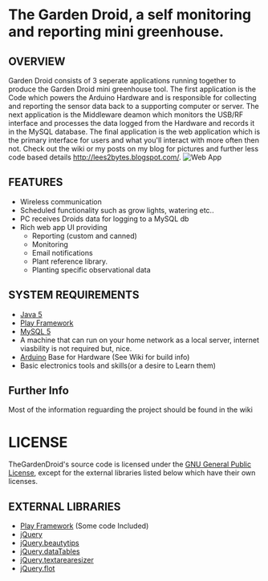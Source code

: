 # The Garden Droid, a self monitoring and reporting mini greenhouse.

## OVERVIEW
Garden Droid consists of 3 seperate applications running together to produce the Garden Droid mini greenhouse tool. The first application is the Code which powers the Arduino Hardware and is responsible for collecting and reporting the sensor data back to a supporting computer or server. The next application is the Middleware deamon which monitors the USB/RF interface and processes the data logged from the Hardware and records it in the MySQL database. The final application is the web application which is the primary interface for users and what you'll interact with more often then not. Check out the wiki or my posts on my blog for pictures and further less code based details <http://lees2bytes.blogspot.com/>.
![Web App](https://lh5.googleusercontent.com/_siA-HB1thIA/TVFyaaQCwXI/AAAAAAAAAMc/d8rC4VQHFZ4/GDHome.jpg)

## FEATURES

- Wireless communication
- Scheduled functionality such as grow lights, watering etc..
- PC receives Droids data for logging to a MySQL db
- Rich web app UI providing
    - Reporting (custom and canned)
    - Monitoring
    - Email notifications
    - Plant reference library.
    - Planting specific observational data

## SYSTEM REQUIREMENTS

- [Java 5](http://java.com) 
- [Play Framework](http://www.playframework.org)
- [MySQL 5](http://mysql.com/)
- A machine that can run on your home network as a local server, internet viasbility is not required but, nice.
- [Arduino](http://arduino.cc/) Base for Hardware (See Wiki for build info)
- Basic electronics tools and skills(or a desire to Learn them)

## Further Info
Most of the information reguarding the project should be found in the wiki

# LICENSE

TheGardenDroid's source code is licensed under the
[GNU General Public License](http://www.gnu.org/licenses/gpl.html),
except for the  external libraries listed below which have their own licenses.

## EXTERNAL LIBRARIES

- [Play Framework](http://www.playframework.org) (Some code Included) 
- [jQuery](http://jquery.com/)
- [jQuery.beautytips](http://plugins.jquery.com/project/bt)
- [jQuery.dataTables](http://datatables.net/index)
- [jQuery.textarearesizer](http://plugins.jquery.com/project/TextAreaResizer)
- [jQuery.flot](http://code.google.com/p/flot/)
